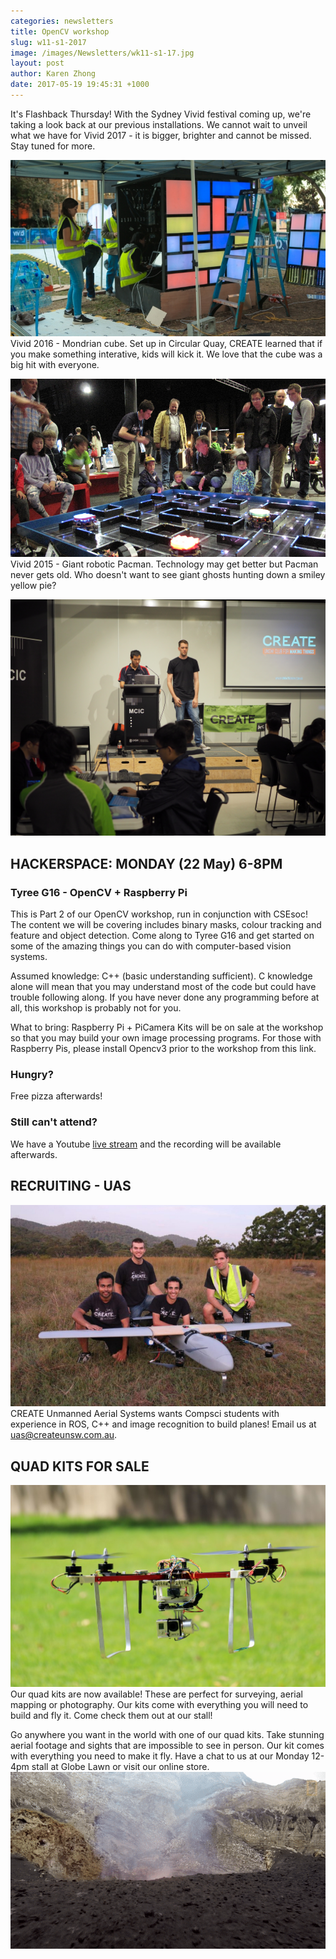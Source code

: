 ```yaml
---
categories: newsletters
title: OpenCV workshop
slug: w11-s1-2017
image: /images/Newsletters/wk11-s1-17.jpg
layout: post
author: Karen Zhong
date: 2017-05-19 19:45:31 +1000
---
```



It's Flashback Thursday! With the Sydney Vivid festival coming up, we're taking a look back at our previous installations. We cannot wait to unveil what we have for Vivid 2017 - it is bigger, brighter and cannot be missed. Stay tuned for more.

![Vivid 2016](/images/Newsletters/wk11-s1-17.jpg)
Vivid 2016 - Mondrian cube. Set up in Circular Quay, CREATE learned that if you make something interative, kids will kick it. We love that the cube was a big hit with everyone.

![Vivid 2016](/images/Newsletters/wk11-s1-17-1.jpg)
Vivid 2015 - Giant robotic Pacman. Technology may get better but Pacman never gets old. Who doesn't want to see giant ghosts hunting down a smiley yellow pie?

![Vivid 2016](/images/Newsletters/wk11-s1-17-2.jpg)


## HACKERSPACE: MONDAY (22 May) 6-8PM
### Tyree G16 - OpenCV + Raspberry Pi

This is Part 2 of our OpenCV workshop, run in conjunction with CSEsoc! The content we will be covering includes binary masks, colour tracking and feature and object detection. Come along to Tyree G16 and get started on some of the amazing things you can do with computer-based vision systems.

Assumed knowledge: C++ (basic understanding sufficient). C knowledge alone will mean that you may understand most of the code but could have trouble following along. If you have never done any programming before at all, this workshop is probably not for you.

What to bring: Raspberry Pi + PiCamera Kits will be on sale at the workshop so that you may build your own image processing programs. For those with Raspberry Pis, please install Opencv3 prior to the workshop from this link.

### Hungry?
Free pizza afterwards!

### Still can't attend?
We have a Youtube [live stream](https://www.youtube.com/c/createunsw/live) and the recording will be available afterwards.


## RECRUITING - UAS
![CREATE UAS](/images/Newsletters/uas.jpeg)
CREATE Unmanned Aerial Systems wants Compsci students with experience in ROS, C++ and image recognition to build planes! Email us at uas@createunsw.com.au.

## QUAD KITS FOR SALE
![Quadcopters](/images/Newsletters/quad.jpg)
Our quad kits are now available! These are perfect for surveying, aerial mapping or photography. Our kits come with everything you will need to build and fly it. Come check them out at our stall!



Go anywhere you want in the world with one of our quad kits. Take stunning aerial footage and sights that are impossible to see in person. Our kit comes with everything you need to make it fly. Have a chat to us at our Monday 12-4pm stall at Globe Lawn or visit our online store.
![](/images/Newsletters/wk11-s1-17-3.gif)